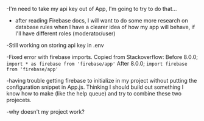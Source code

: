 -I'm need to take my api key out of App, I'm going to try to do that...

- after reading Firebase docs, I will want to do some more research on database rules when I have a clearer idea of how my app will behave, if I'll have different roles (moderator/user)

-Still working on storing api key in .env

-Fixed error with firebase imports. Copied from Stackoverflow: 
Before 8.0.0;
```import * as firebase from 'firebase/app'```
After 8.0.0;
```import firebase from 'firebase/app'```

-having trouble getting firebase to initialize in my project without putting the configuration snippet in App.js. Thinking I should build out something I know how to make (like the help queue) and try to combine these two projecets. 

-why doesn't my project work?